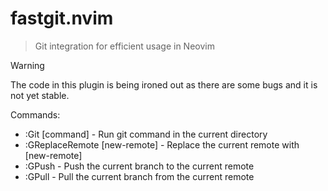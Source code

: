 # fastgit.nvim

> Git integration for efficient usage in Neovim

> [!WARNING]
> The code in this plugin is being ironed out as there are some bugs and it is not yet stable.

Commands:
- :Git [command] - Run git command in the current directory
- :GReplaceRemote [new-remote] - Replace the current remote with [new-remote]
- :GPush - Push the current branch to the current remote
- :GPull - Pull the current branch from the current remote
